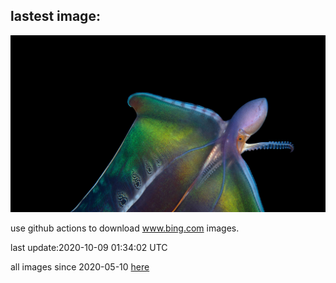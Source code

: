 ## lastest image:
![](images/BlanketOctopus.jpg)

use github actions to download www.bing.com images.

last update:2020-10-09 01:34:02 UTC

all images since 2020-05-10 [here](https://github.com/counter2015/bing-daily-images/tree/master/images) 
